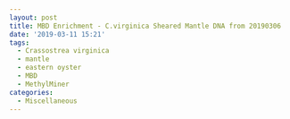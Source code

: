 ```yaml
---
layout: post
title: MBD Enrichment - C.virginica Sheared Mantle DNA from 20190306
date: '2019-03-11 15:21'
tags: 
  - Crassostrea virginica
  - mantle
  - eastern oyster
  - MBD
  - MethylMiner
categories: 
  - Miscellaneous
---
```

